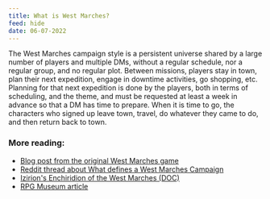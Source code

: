 ```yaml
---
title: What is West Marches?
feed: hide
date: 06-07-2022
---
```


The West Marches campaign style is a persistent universe shared by a large number of players and multiple DMs, without a regular schedule, nor a regular group, and no regular plot. Between missions, players stay in town, plan their next expedition, engage in downtime activities, go shopping, etc. Planning for that next expedition is done by the players, both in terms of scheduling, and the theme, and must be requested at least a week in advance so that a DM has time to prepare. When it is time to go, the characters who signed up leave town, travel, do whatever they came to do, and then return back to town.

### More reading:
- [Blog post from the original West Marches game](http://arsludi.lamemage.com/index.php/78/grand-experiments-west-marches/)
- [Reddit thread about What defines a West Marches Campaign](https://rpg.stackexchange.com/questions/120770/what-defines-a-west-marches-campaign)
- [Izirion's Enchiridion of the West Marches (DOC)](https://docs.google.com/document/d/1xDqogTfjEaiHoo17pBb7SFbc15T36Y2PWkZ9rgnvybE/view)
- [RPG Museum article](https://rpgmuseum.fandom.com/wiki/West_Marches)
